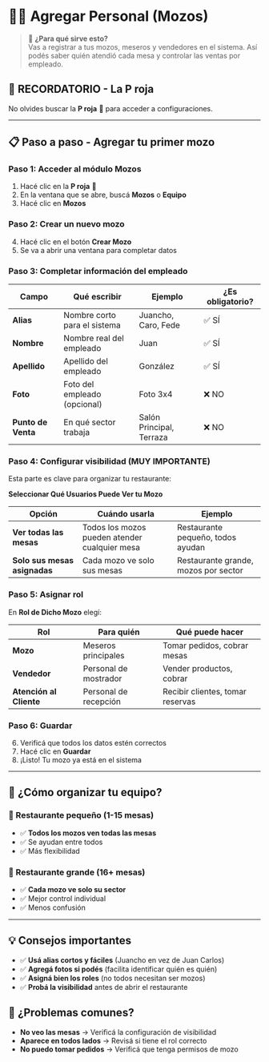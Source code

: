 ﻿
# 👨‍💼 Agregar Personal (Mozos)

> 🎯 **¿Para qué sirve esto?**  
> Vas a registrar a tus mozos, meseros y vendedores en el sistema. Así podés saber quién atendió cada mesa y controlar las ventas por empleado.

## 🔴 **RECORDATORIO - La P roja**

No olvides buscar la **P roja** 🔴 para acceder a configuraciones.

---

## 📋 **Paso a paso - Agregar tu primer mozo**

### **Paso 1: Acceder al módulo Mozos**
1. Hacé clic en la **P roja** 🔴
2. En la ventana que se abre, buscá **Mozos** o **Equipo**
3. Hacé clic en **Mozos** 

### **Paso 2: Crear un nuevo mozo**
4. Hacé clic en el botón **Crear Mozo**
5. Se va a abrir una ventana para completar datos

### **Paso 3: Completar información del empleado**

| Campo | Qué escribir | Ejemplo | ¿Es obligatorio? |
|-------|-------------|---------|------------------|
| **Alias** | Nombre corto para el sistema | Juancho, Caro, Fede | ✅ SÍ |
| **Nombre** | Nombre real del empleado | Juan | ✅ SÍ |
| **Apellido** | Apellido del empleado | González | ✅ SÍ |
| **Foto** | Foto del empleado (opcional) | Foto 3x4 | ❌ NO |
| **Punto de Venta** | En qué sector trabaja | Salón Principal, Terraza | ❌ NO |

### **Paso 4: Configurar visibilidad (MUY IMPORTANTE)**
Esta parte es clave para organizar tu restaurante:

**Seleccionar Qué Usuarios Puede Ver tu Mozo**

| Opción | Cuándo usarla | Ejemplo |
|--------|---------------|---------|
| **Ver todas las mesas** | Todos los mozos pueden atender cualquier mesa | Restaurante pequeño, todos ayudan |
| **Solo sus mesas asignadas** | Cada mozo ve solo sus mesas | Restaurante grande, mozos por sector |

### **Paso 5: Asignar rol**
En **Rol de Dicho Mozo** elegí:

| Rol | Para quién | Qué puede hacer |
|-----|------------|----------------|
| **Mozo** | Meseros principales | Tomar pedidos, cobrar mesas |
| **Vendedor** | Personal de mostrador | Vender productos, cobrar |
| **Atención al Cliente** | Personal de recepción | Recibir clientes, tomar reservas |

### **Paso 6: Guardar**
6. Verificá que todos los datos estén correctos
7. Hacé clic en **Guardar**
8. ¡Listo! Tu mozo ya está en el sistema

---

## 👥 **¿Cómo organizar tu equipo?**

### **🏪 Restaurante pequeño (1-15 mesas)**
- ✅ **Todos los mozos ven todas las mesas**
- ✅ Se ayudan entre todos
- ✅ Más flexibilidad

### **🏢 Restaurante grande (16+ mesas)**
- ✅ **Cada mozo ve solo su sector**
- ✅ Mejor control individual
- ✅ Menos confusión

---
## 💡 **Consejos importantes**
- ✅ **Usá alias cortos y fáciles** (Juancho en vez de Juan Carlos)
- ✅ **Agregá fotos si podés** (facilita identificar quién es quién)
- ✅ **Asigná bien los roles** (no todos necesitan ser mozos)
- ✅ **Probá la visibilidad** antes de abrir el restaurante

## 🚨 **¿Problemas comunes?**
- **No veo las mesas** → Verificá la configuración de visibilidad
- **Aparece en todos lados** → Revisá si tiene el rol correcto
- **No puedo tomar pedidos** → Verificá que tenga permisos de mozo
